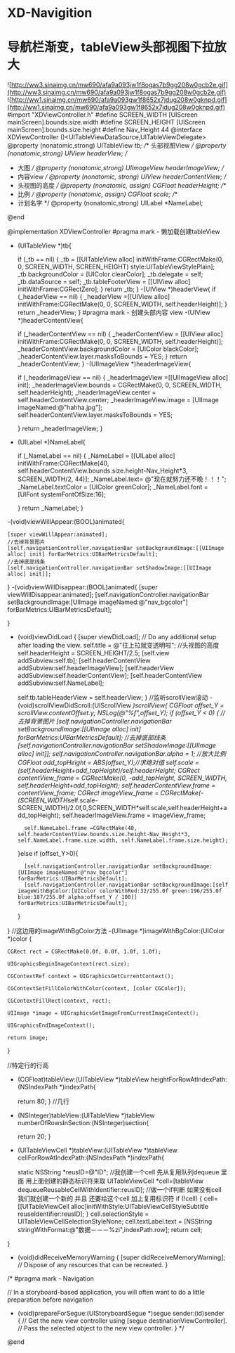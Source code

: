 # XD-Navigition
# 导航栏渐变，tableView头部视图下拉放大
![http://ww3.sinaimg.cn/mw690/afa9a093jw1f8ogas7b9gg208w0gcb2e.gif](http://ww3.sinaimg.cn/mw690/afa9a093jw1f8ogas7b9gg208w0gcb2e.gif)
![http://ww1.sinaimg.cn/mw690/afa9a093gw1f8652x7jdug208w0gknpd.gif](http://ww1.sinaimg.cn/mw690/afa9a093gw1f8652x7jdug208w0gknpd.gif)
#import "XDViewController.h"
#define SCREEN_WIDTH [UIScreen mainScreen].bounds.size.width
#define SCREEN_HEIGHT [UIScreen mainScreen].bounds.size.height
#define Nav_Height 44
@interface XDViewController ()<UITableViewDataSource,UITableViewDelegate>
@property (nonatomic,strong) UITableView *tb;
/** 头部视图View */
@property (nonatomic,strong) UIView *headerView;
/**
 *  大图
 */
@property (nonatomic,strong) UIImageView *headerImageView;
/**
 *  内容view
 */
@property (nonatomic, strong) UIView *headerContentView;
/**
 *  头视图的高度
 */
@property (nonatomic, assign) CGFloat headerHeight;
/**
 *  比例
 */
@property (nonatomic, assign) CGFloat scale;
/**
 *  计划名字
 */
@property (nonatomic,strong) UILabel *NameLabel;


@end

@implementation XDViewController
#pragma mark - 懒加载创建tableView
- (UITableView *)tb{
    
    if (_tb == nil) {
        _tb = [[UITableView alloc] initWithFrame:CGRectMake(0, 0, SCREEN_WIDTH, SCREEN_HEIGHT) style:UITableViewStylePlain];
        _tb.backgroundColor = [UIColor clearColor];
        _tb.delegate = self;
        _tb.dataSource = self;
        _tb.tableFooterView = [[UIView alloc] initWithFrame:CGRectZero];
    }
    return _tb;
}
-(UIView *)headerView{
    if (_headerView == nil) {
        _headerView =[[UIView alloc] initWithFrame:CGRectMake(0, 0, SCREEN_WIDTH, self.headerHeight)];
    }
    return _headerView;
}
#pragma mark - 创建头部内容 view
-(UIView *)headerContentView{
    
    if (_headerContentView == nil) {
        _headerContentView = [[UIView alloc] initWithFrame:CGRectMake(0, 0, SCREEN_WIDTH, self.headerHeight)];
        _headerContentView.backgroundColor = [UIColor blackColor];
        _headerContentView.layer.masksToBounds = YES;
    }
    return _headerContentView;
}
-(UIImageView *)headerImageView{
    
    if (_headerImageView == nil) {
        _headerImageView =[[UIImageView alloc] init];
        _headerImageView.bounds = CGRectMake(0, 0, SCREEN_WIDTH, self.headerHeight);
        _headerImageView.center = self.headerContentView.center;
        _headerImageView.image = [UIImage imageNamed:@"hahha.jpg"];
        self.headerContentView.layer.masksToBounds = YES;
        
    }
    return _headerImageView;
}
- (UILabel *)NameLabel{
    
    if (_NameLabel == nil) {
        _NameLabel = [[UILabel alloc] initWithFrame:CGRectMake(40, self.headerContentView.bounds.size.height-Nav_Height*3, SCREEN_WIDTH/2, 44)];
        _NameLabel.text= @"现在就努力还不晚！！！";
        _NameLabel.textColor = [UIColor greenColor];
        _NameLabel.font = [UIFont systemFontOfSize:16];
        
        
    }
    return _NameLabel;
}


-(void)viewWillAppear:(BOOL)animated{
    
    [super viewWillAppear:animated];
    //去掉背景图片
    [self.navigationController.navigationBar setBackgroundImage:[[UIImage alloc] init] forBarMetrics:UIBarMetricsDefault];
    //去掉底部线条
    [self.navigationController.navigationBar setShadowImage:[[UIImage alloc] init]];
}
-(void)viewWillDisappear:(BOOL)animated{
    [super viewWillDisappear:animated];
    [self.navigationController.navigationBar setBackgroundImage:[UIImage imageNamed:@"nav_bgcolor"] forBarMetrics:UIBarMetricsDefault];
    
}

- (void)viewDidLoad {
    [super viewDidLoad];
    // Do any additional setup after loading the view.
    self.title = @"往上拉就变透明啦";
    //头视图的高度
    self.headerHeight = SCREEN_HEIGHT/2.5;
    [self.view addSubview:self.tb];
    [self.headerContentView addSubview:self.headerImageView];
    [self.headerView addSubview:self.headerContentView];
    [self.headerContentView addSubview:self.NameLabel];
   
    self.tb.tableHeaderView = self.headerView;
}
//监听scrollView滚动
-(void)scrollViewDidScroll:(UIScrollView *)scrollView{
    CGFloat offset_Y = scrollView.contentOffset.y;
    NSLog(@"%f",offset_Y);
    if (offset_Y < 0) {
        //去掉背景图片
        [self.navigationController.navigationBar setBackgroundImage:[[UIImage alloc] init] forBarMetrics:UIBarMetricsDefault];
        //去掉底部线条
        [self.navigationController.navigationBar setShadowImage:[[UIImage alloc] init]];
        self.navigationController.navigationBar.alpha = 1;
        //放大比例
        CGFloat add_topHeight = ABS(offset_Y);//求绝对值
        self.scale = (self.headerHeight+add_topHeight)/self.headerHeight;
        CGRect contentView_frame = CGRectMake(0, -add_topHeight, SCREEN_WIDTH, self.headerHeight+add_topHeight);
        self.headerContentView.frame = contentView_frame;
        CGRect imageView_frame = CGRectMake(-(SCREEN_WIDTH*self.scale-SCREEN_WIDTH)/2.0f,0,SCREEN_WIDTH*self.scale,self.headerHeight+add_topHeight);
        self.headerImageView.frame = imageView_frame;
        
        self.NameLabel.frame =CGRectMake(40, self.headerContentView.bounds.size.height-Nav_Height*3, self.NameLabel.frame.size.width, self.NameLabel.frame.size.height);
        
        
    }else if (offset_Y>0){
        
        [self.navigationController.navigationBar setBackgroundImage:[UIImage imageNamed:@"nav_bgcolor"] forBarMetrics:UIBarMetricsDefault];
        [self.navigationController.navigationBar setBackgroundImage:[self imageWithBgColor:[UIColor colorWithRed:32/255.0f green:196/255.0f blue:187/255.0f alpha:offset_Y / 100]] forBarMetrics:UIBarMetricsDefault];
        
    }
    
}
//这边用的imageWithBgColor方法
-(UIImage *)imageWithBgColor:(UIColor *)color {
    
    CGRect rect = CGRectMake(0.0f, 0.0f, 1.0f, 1.0f);
    
    UIGraphicsBeginImageContext(rect.size);
    
    CGContextRef context = UIGraphicsGetCurrentContext();
    
    CGContextSetFillColorWithColor(context, [color CGColor]);
    
    CGContextFillRect(context, rect);
    
    UIImage *image = UIGraphicsGetImageFromCurrentImageContext();
    
    UIGraphicsEndImageContext();
    
    return image;
    
}


//特定行的行高
- (CGFloat)tableView:(UITableView *)tableView heightForRowAtIndexPath:(NSIndexPath *)indexPath{
    
    return 80;
}
//几行
- (NSInteger)tableView:(UITableView *)tableView numberOfRowsInSection:(NSInteger)section{
    
    return 20;
}
- (UITableViewCell *)tableView:(UITableView *)tableView cellForRowAtIndexPath:(NSIndexPath *)indexPath{
    
    static NSString *reusID=@"ID";
    //我创建一个cell 先从复用队列dequeue 里面 用上面创建的静态标识符来取
    UITableViewCell *cell=[tableView dequeueReusableCellWithIdentifier:reusID];
    //做一个if判断  如果没有cell  我们就创建一个新的 并且 还要给这个cell 加上复用标识符
    if (!cell) {
        cell=[[UITableViewCell alloc]initWithStyle:UITableViewCellStyleSubtitle reuseIdentifier:reusID];
    }
    cell.selectionStyle = UITableViewCellSelectionStyleNone;
    cell.textLabel.text = [NSString stringWithFormat:@"数据－－－%zi",indexPath.row];
    return cell;
    
    
}

- (void)didReceiveMemoryWarning {
    [super didReceiveMemoryWarning];
    // Dispose of any resources that can be recreated.
}

/*
#pragma mark - Navigation

// In a storyboard-based application, you will often want to do a little preparation before navigation
- (void)prepareForSegue:(UIStoryboardSegue *)segue sender:(id)sender {
    // Get the new view controller using [segue destinationViewController].
    // Pass the selected object to the new view controller.
}
*/

@end
